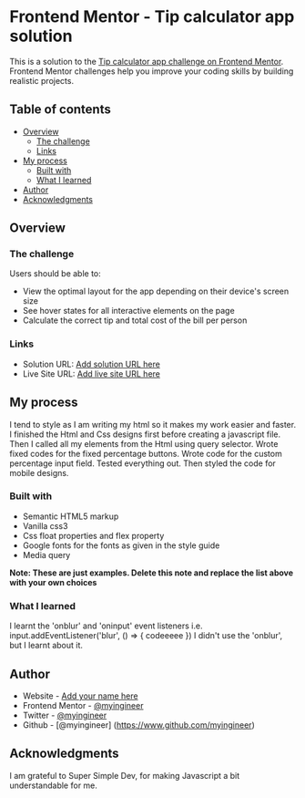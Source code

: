 # Frontend Mentor - Tip calculator app solution

This is a solution to the [Tip calculator app challenge on Frontend Mentor](https://www.frontendmentor.io/challenges/tip-calculator-app-ugJNGbJUX). Frontend Mentor challenges help you improve your coding skills by building realistic projects.

## Table of contents

- [Overview](#overview)
  - [The challenge](#the-challenge)
  - [Links](#links)
- [My process](#my-process)
  - [Built with](#built-with)
  - [What I learned](#what-i-learned)
- [Author](#author)
- [Acknowledgments](#acknowledgments)


## Overview

### The challenge

Users should be able to:

- View the optimal layout for the app depending on their device's screen size
- See hover states for all interactive elements on the page
- Calculate the correct tip and total cost of the bill per person


### Links

- Solution URL: [Add solution URL here](https://github.com/myingineer/tip-calculator-app.git)
- Live Site URL: [Add live site URL here](https://your-live-site-url.com)

## My process

I tend to style as I am writing my html so it makes my work easier and faster.
I finished the Html and Css designs first before creating a javascript file.
Then I called all my elements from the Html using query selector.
Wrote fixed codes for the fixed percentage buttons.
Wrote code for the custom percentage input field.
Tested everything out.
Then styled the code for mobile designs.

### Built with

- Semantic HTML5 markup
- Vanilla css3
- Css float properties and flex property
- Google fonts for the fonts as given in the style guide
- Media query 

**Note: These are just examples. Delete this note and replace the list above with your own choices**

### What I learned


I learnt the 'onblur' and 'oninput' event listeners i.e.
input.addEventListener('blur', () => {
  codeeeee
})
I didn't use the 'onblur', but I learnt about it.



## Author

- Website - [Add your name here](https://www.your-site.com)
- Frontend Mentor - [@myingineer](https://www.frontendmentor.io/profile/myingineer)
- Twitter - [@myingineer](https://www.twitter.com/myingineer)
- Github - [@myingineer] (https://www.github.com/myingineer)

## Acknowledgments

I am grateful to Super Simple Dev, for making Javascript a bit understandable for me.
